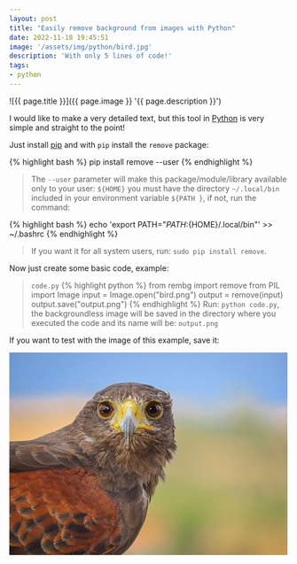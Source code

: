 ```yaml
---
layout: post
title: "Easily remove background from images with Python"
date: 2022-11-18 19:45:51
image: '/assets/img/python/bird.jpg'
description: 'With only 5 lines of code!'
tags:
- python
---
```


![{{ page.title }}]({{ page.image }} '{{ page.description }}')

I would like to make a very detailed text, but this tool in [Python](https://terminalroot.com/tags#python) is very simple and straight to the point!

Just install [pip](https://pypi.org/project/pip/) and with `pip` install the `remove` package:

{% highlight bash %}
pip install remove --user
{% endhighlight %}
> The `--user` parameter will make this package/module/library available only to your user: `${HOME}` you must have the directory `~/.local/bin` included in your environment variable `${PATH }`, if not, run the command:

{% highlight bash %}
echo 'export PATH="${PATH}:${HOME}/.local/bin"' >> ~/.bashrc
{% endhighlight %}
> If you want it for all system users, run: `sudo pip install remove`.


Now just create some basic code, example:

> `code.py`
{% highlight python %}
from rembg import remove
from PIL import Image
input = Image.open("bird.png")
output = remove(input)
output.save("output.png")
{% endhighlight %}
> Run: `python code.py`, the backgroundless image will be saved in the directory where you executed the code and its name will be: `output.png`

If you want to test with the image of this example, save it:

![bird.png](/assets/img/python/bird.png)



